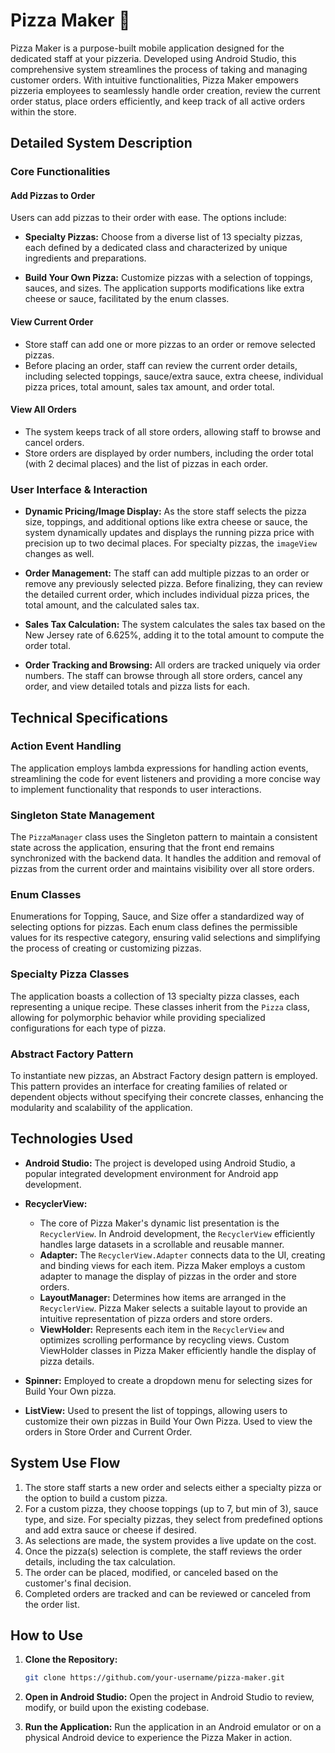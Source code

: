 # Pizza Maker 🍕

Pizza Maker is a purpose-built mobile application designed for the dedicated staff at your pizzeria. Developed using Android Studio, this comprehensive system streamlines the process of taking and managing customer orders. With intuitive functionalities, Pizza Maker empowers pizzeria employees to seamlessly handle order creation, review the current order status, place orders efficiently, and keep track of all active orders within the store.
## Detailed System Description

### Core Functionalities

#### Add Pizzas to Order

Users can add pizzas to their order with ease. The options include:

- **Specialty Pizzas:** Choose from a diverse list of 13 specialty pizzas, each defined by a dedicated class and characterized by unique ingredients and preparations.
  
- **Build Your Own Pizza:** Customize pizzas with a selection of toppings, sauces, and sizes. The application supports modifications like extra cheese or sauce, facilitated by the enum classes.

#### View Current Order

* Store staff can add one or more pizzas to an order or remove selected pizzas.
* Before placing an order, staff can review the current order details, including selected toppings, sauce/extra sauce, extra cheese, individual pizza prices, total amount, sales tax amount, and order total.

#### View All Orders

* The system keeps track of all store orders, allowing staff to browse and cancel orders.
* Store orders are displayed by order numbers, including the order total (with 2 decimal places) and the list of pizzas in each order.


### User Interface & Interaction

- **Dynamic Pricing/Image Display:** As the store staff selects the pizza size, toppings, and additional options like extra cheese or sauce, the system dynamically updates and displays the running pizza price with precision up to two decimal places. For specialty pizzas, the `imageView` changes as well.

- **Order Management:** The staff can add multiple pizzas to an order or remove any previously selected pizza. Before finalizing, they can review the detailed current order, which includes individual pizza prices, the total amount, and the calculated sales tax.

- **Sales Tax Calculation:** The system calculates the sales tax based on the New Jersey rate of 6.625%, adding it to the total amount to compute the order total.

- **Order Tracking and Browsing:** All orders are tracked uniquely via order numbers. The staff can browse through all store orders, cancel any order, and view detailed totals and pizza lists for each.

## Technical Specifications

### Action Event Handling

The application employs lambda expressions for handling action events, streamlining the code for event listeners and providing a more concise way to implement functionality that responds to user interactions.

### Singleton State Management

The `PizzaManager` class uses the Singleton pattern to maintain a consistent state across the application, ensuring that the front end remains synchronized with the backend data. It handles the addition and removal of pizzas from the current order and maintains visibility over all store orders.

### Enum Classes

Enumerations for Topping, Sauce, and Size offer a standardized way of selecting options for pizzas. Each enum class defines the permissible values for its respective category, ensuring valid selections and simplifying the process of creating or customizing pizzas.

### Specialty Pizza Classes

The application boasts a collection of 13 specialty pizza classes, each representing a unique recipe. These classes inherit from the `Pizza` class, allowing for polymorphic behavior while providing specialized configurations for each type of pizza.

### Abstract Factory Pattern

To instantiate new pizzas, an Abstract Factory design pattern is employed. This pattern provides an interface for creating families of related or dependent objects without specifying their concrete classes, enhancing the modularity and scalability of the application.

## Technologies Used

- **Android Studio:** The project is developed using Android Studio, a popular integrated development environment for Android app development.

- **RecyclerView:**
  - The core of Pizza Maker's dynamic list presentation is the `RecyclerView`. In Android development, the `RecyclerView` efficiently handles large datasets in a scrollable and reusable manner.
  - **Adapter:** The `RecyclerView.Adapter` connects data to the UI, creating and binding views for each item. Pizza Maker employs a custom adapter to manage the display of pizzas in the order and store orders.
  - **LayoutManager:** Determines how items are arranged in the `RecyclerView`. Pizza Maker selects a suitable layout to provide an intuitive representation of pizza orders and store orders.
  - **ViewHolder:** Represents each item in the `RecyclerView` and optimizes scrolling performance by recycling views. Custom ViewHolder classes in Pizza Maker efficiently handle the display of pizza details.

- **Spinner:** Employed to create a dropdown menu for selecting sizes for Build Your Own pizza.

- **ListView:** Used to present the list of toppings, allowing users to customize their own pizzas in Build Your Own Pizza. Used to view the orders in Store Order and Current Order.

## System Use Flow

1. The store staff starts a new order and selects either a specialty pizza or the option to build a custom pizza.
2. For a custom pizza, they choose toppings (up to 7, but min of 3), sauce type, and size. For specialty pizzas, they select from predefined options and add extra sauce or cheese if desired.
3. As selections are made, the system provides a live update on the cost.
4. Once the pizza(s) selection is complete, the staff reviews the order details, including the tax calculation.
5. The order can be placed, modified, or canceled based on the customer's final decision.
6. Completed orders are tracked and can be reviewed or canceled from the order list.

## How to Use

1. **Clone the Repository:**
   ```bash
   git clone https://github.com/your-username/pizza-maker.git
   ```

2. **Open in Android Studio:**
   Open the project in Android Studio to review, modify, or build upon the existing codebase.

3. **Run the Application:**
   Run the application in an Android emulator or on a physical Android device to experience the Pizza Maker in action.
